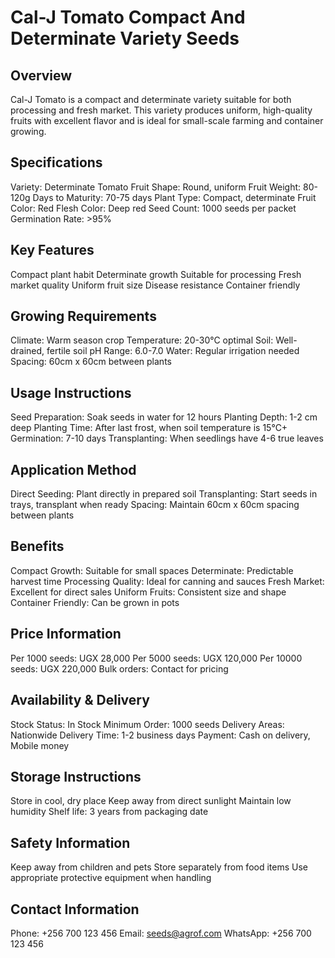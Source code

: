 # Cal-J Tomato Compact And Determinate Variety Seeds

## Overview
Cal-J Tomato is a compact and determinate variety suitable for both processing and fresh market. This variety produces uniform, high-quality fruits with excellent flavor and is ideal for small-scale farming and container growing.

## Specifications
Variety: Determinate Tomato
Fruit Shape: Round, uniform
Fruit Weight: 80-120g
Days to Maturity: 70-75 days
Plant Type: Compact, determinate
Fruit Color: Red
Flesh Color: Deep red
Seed Count: 1000 seeds per packet
Germination Rate: >95%

## Key Features
Compact plant habit
Determinate growth
Suitable for processing
Fresh market quality
Uniform fruit size
Disease resistance
Container friendly

## Growing Requirements
Climate: Warm season crop
Temperature: 20-30°C optimal
Soil: Well-drained, fertile soil
pH Range: 6.0-7.0
Water: Regular irrigation needed
Spacing: 60cm x 60cm between plants

## Usage Instructions
Seed Preparation: Soak seeds in water for 12 hours
Planting Depth: 1-2 cm deep
Planting Time: After last frost, when soil temperature is 15°C+
Germination: 7-10 days
Transplanting: When seedlings have 4-6 true leaves

## Application Method
Direct Seeding: Plant directly in prepared soil
Transplanting: Start seeds in trays, transplant when ready
Spacing: Maintain 60cm x 60cm spacing between plants

## Benefits
Compact Growth: Suitable for small spaces
Determinate: Predictable harvest time
Processing Quality: Ideal for canning and sauces
Fresh Market: Excellent for direct sales
Uniform Fruits: Consistent size and shape
Container Friendly: Can be grown in pots

## Price Information
Per 1000 seeds: UGX 28,000
Per 5000 seeds: UGX 120,000
Per 10000 seeds: UGX 220,000
Bulk orders: Contact for pricing

## Availability & Delivery
Stock Status: In Stock
Minimum Order: 1000 seeds
Delivery Areas: Nationwide
Delivery Time: 1-2 business days
Payment: Cash on delivery, Mobile money

## Storage Instructions
Store in cool, dry place
Keep away from direct sunlight
Maintain low humidity
Shelf life: 3 years from packaging date

## Safety Information
Keep away from children and pets
Store separately from food items
Use appropriate protective equipment when handling

## Contact Information
Phone: +256 700 123 456
Email: seeds@agrof.com
WhatsApp: +256 700 123 456
